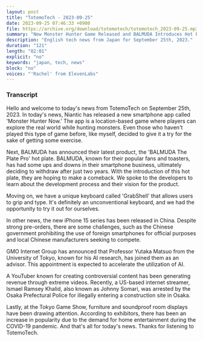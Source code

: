 ```yaml
---
layout: post
title: "TotemoTech - 2023-09-25"
date: 2023-09-25 07:46:33 +0900
file: https://archive.org/download/totemotech/totemotech_2023-09-25.mp3
summary: "New Monster Hunter Game Released and BALMUDA Introduces Hot Plate Experience, & more…"
description: "English tech news from Japan for September 25th, 2023."
duration: "121"
length: "02:01"
explicit: "no"
keywords: "japan, tech, news"
block: "no"
voices: "'Rachel' from ElevenLabs"
---
```


### Transcript

Hello and welcome to today's news from TotemoTech on September 25th, 2023. In today's news, Niantic has released a new smartphone app called 'Monster Hunter Now.' The app is a location-based game where players can explore the real world while hunting monsters. Even those who haven't played this type of game before, like myself, decided to give it a try for the sake of getting some exercise.

Next, BALMUDA has announced their latest product, the 'BALMUDA The Plate Pro' hot plate. BALMUDA, known for their popular fans and toasters, has had some ups and downs in their smartphone business, ultimately deciding to withdraw after just two years. With the introduction of this hot plate, they are hoping to make a comeback. We spoke to the developers to learn about the development process and their vision for the product.

Moving on, we have a unique keyboard called 'GrabShell' that allows users to grip and type. It's definitely an unconventional keyboard, and we had the opportunity to try it out for ourselves.

In other news, the new iPhone 15 series has been released in China. Despite strong pre-orders, there are some challenges, such as the Chinese government prohibiting the use of foreign smartphones for official purposes and local Chinese manufacturers seeking to compete.

GMO Internet Group has announced that Professor Yutaka Matsuo from the University of Tokyo, known for his AI research, has joined them as an advisor. This appointment is expected to accelerate the utilization of AI.

A YouTuber known for creating controversial content has been generating revenue through extreme videos. Recently, a US-based internet streamer, Ismael Ramsey Khalid, also known as Johnny Somari, was arrested by the Osaka Prefectural Police for illegally entering a construction site in Osaka.

Lastly, at the Tokyo Game Show, furniture and soundproof room displays have been drawing attention. According to exhibitors, there has been an increase in popularity due to the demand for home entertainment during the COVID-19 pandemic.   And that's all for today's news. Thanks for listening to TotemoTech.
